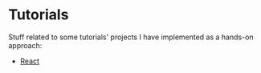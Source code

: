 # Tutorials

Stuff related to some tutorials' projects I have implemented as a hands-on approach:

- [React](./react/)